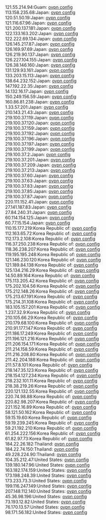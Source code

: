121.55.214.94:Guam: [ovpn config](vpn/121_55_214_94.ovpn)  
113.158.235.68:Japan: [ovpn config](vpn/113_158_235_68.ovpn)  
120.51.50.19:Japan: [ovpn config](vpn/120_51_50_19.ovpn)  
121.116.67.96:Japan: [ovpn config](vpn/121_116_67_96.ovpn)  
121.200.137.181:Japan: [ovpn config](vpn/121_200_137_181.ovpn)  
122.133.163.202:Japan: [ovpn config](vpn/122_133_163_202.ovpn)  
122.222.69.134:Japan: [ovpn config](vpn/122_222_69_134.ovpn)  
126.145.217.87:Japan: [ovpn config](vpn/126_145_217_87.ovpn)  
126.169.97.69:Japan: [ovpn config](vpn/126_169_97_69.ovpn)  
126.219.90.137:Japan: [ovpn config](vpn/126_219_90_137.ovpn)  
126.227.104.155:Japan: [ovpn config](vpn/126_227_104_155.ovpn)  
126.38.146.160:Japan: [ovpn config](vpn/126_38_146_160.ovpn)  
131.129.93.161:Japan: [ovpn config](vpn/131_129_93_161.ovpn)  
133.203.15.113:Japan: [ovpn config](vpn/133_203_15_113.ovpn)  
138.64.232.152:Japan: [ovpn config](vpn/138_64_232_152.ovpn)  
147.192.22.35:Japan: [ovpn config](vpn/147_192_22_35.ovpn)  
14.132.16.17:Japan: [ovpn config](vpn/14_132_16_17.ovpn)  
150.249.156.59:Japan: [ovpn config](vpn/150_249_156_59.ovpn)  
160.86.81.238:Japan: [ovpn config](vpn/160_86_81_238.ovpn)  
1.33.57.201:Japan: [ovpn config](vpn/1_33_57_201.ovpn)  
210.143.21.43:Japan: [ovpn config](vpn/210_143_21_43.ovpn)  
219.100.37.119:Japan: [ovpn config](vpn/219_100_37_119.ovpn)  
219.100.37.120:Japan: [ovpn config](vpn/219_100_37_120.ovpn)  
219.100.37.159:Japan: [ovpn config](vpn/219_100_37_159.ovpn)  
219.100.37.192:Japan: [ovpn config](vpn/219_100_37_192.ovpn)  
219.100.37.196:Japan: [ovpn config](vpn/219_100_37_196.ovpn)  
219.100.37.197:Japan: [ovpn config](vpn/219_100_37_197.ovpn)  
219.100.37.199:Japan: [ovpn config](vpn/219_100_37_199.ovpn)  
219.100.37.2:Japan: [ovpn config](vpn/219_100_37_2.ovpn)  
219.100.37.201:Japan: [ovpn config](vpn/219_100_37_201.ovpn)  
219.100.37.209:Japan: [ovpn config](vpn/219_100_37_209.ovpn)  
219.100.37.213:Japan: [ovpn config](vpn/219_100_37_213.ovpn)  
219.100.37.60:Japan: [ovpn config](vpn/219_100_37_60.ovpn)  
219.100.37.63:Japan: [ovpn config](vpn/219_100_37_63.ovpn)  
219.100.37.83:Japan: [ovpn config](vpn/219_100_37_83.ovpn)  
219.100.37.85:Japan: [ovpn config](vpn/219_100_37_85.ovpn)  
219.100.37.87:Japan: [ovpn config](vpn/219_100_37_87.ovpn)  
220.111.152.41:Japan: [ovpn config](vpn/220_111_152_41.ovpn)  
27.141.187.83:Japan: [ovpn config](vpn/27_141_187_83.ovpn)  
27.84.240.31:Japan: [ovpn config](vpn/27_84_240_31.ovpn)  
60.114.154.125:Japan: [ovpn config](vpn/60_114_154_125.ovpn)  
60.77.15.154:Japan: [ovpn config](vpn/60_77_15_154.ovpn)  
110.15.177.219:Korea Republic of: [ovpn config](vpn/110_15_177_219.ovpn)  
112.163.65.72:Korea Republic of: [ovpn config](vpn/112_163_65_72.ovpn)  
112.173.2.108:Korea Republic of: [ovpn config](vpn/112_173_2_108.ovpn)  
116.37.250.238:Korea Republic of: [ovpn config](vpn/116_37_250_238.ovpn)  
118.36.238.207:Korea Republic of: [ovpn config](vpn/118_36_238_207.ovpn)  
119.195.195.248:Korea Republic of: [ovpn config](vpn/119_195_195_248.ovpn)  
121.146.230.120:Korea Republic of: [ovpn config](vpn/121_146_230_120.ovpn)  
121.189.84.138:Korea Republic of: [ovpn config](vpn/121_189_84_138.ovpn)  
125.134.216.29:Korea Republic of: [ovpn config](vpn/125_134_216_29.ovpn)  
14.50.89.164:Korea Republic of: [ovpn config](vpn/14_50_89_164.ovpn)  
175.113.205.42:Korea Republic of: [ovpn config](vpn/175_113_205_42.ovpn)  
175.202.104.56:Korea Republic of: [ovpn config](vpn/175_202_104_56.ovpn)  
175.212.148.26:Korea Republic of: [ovpn config](vpn/175_212_148_26.ovpn)  
175.213.67.191:Korea Republic of: [ovpn config](vpn/175_213_67_191.ovpn)  
175.214.31.108:Korea Republic of: [ovpn config](vpn/175_214_31_108.ovpn)  
183.105.157.201:Korea Republic of: [ovpn config](vpn/183_105_157_201.ovpn)  
1.237.32.9:Korea Republic of: [ovpn config](vpn/1_237_32_9.ovpn)  
210.105.66.29:Korea Republic of: [ovpn config](vpn/210_105_66_29.ovpn)  
210.179.68.100:Korea Republic of: [ovpn config](vpn/210_179_68_100.ovpn)  
210.91.177.147:Korea Republic of: [ovpn config](vpn/210_91_177_147.ovpn)  
211.186.17.249:Korea Republic of: [ovpn config](vpn/211_186_17_249.ovpn)  
211.196.121.216:Korea Republic of: [ovpn config](vpn/211_196_121_216.ovpn)  
211.206.154.171:Korea Republic of: [ovpn config](vpn/211_206_154_171.ovpn)  
211.214.158.59:Korea Republic of: [ovpn config](vpn/211_214_158_59.ovpn)  
211.216.208.80:Korea Republic of: [ovpn config](vpn/211_216_208_80.ovpn)  
211.42.204.188:Korea Republic of: [ovpn config](vpn/211_42_204_188.ovpn)  
211.57.8.101:Korea Republic of: [ovpn config](vpn/211_57_8_101.ovpn)  
218.147.35.123:Korea Republic of: [ovpn config](vpn/218_147_35_123.ovpn)  
218.154.127.234:Korea Republic of: [ovpn config](vpn/218_154_127_234.ovpn)  
218.232.101.11:Korea Republic of: [ovpn config](vpn/218_232_101_11.ovpn)  
218.38.219.26:Korea Republic of: [ovpn config](vpn/218_38_219_26.ovpn)  
220.121.132.55:Korea Republic of: [ovpn config](vpn/220_121_132_55.ovpn)  
220.74.98.88:Korea Republic of: [ovpn config](vpn/220_74_98_88.ovpn)  
220.82.98.207:Korea Republic of: [ovpn config](vpn/220_82_98_207.ovpn)  
221.152.16.89:Korea Republic of: [ovpn config](vpn/221_152_16_89.ovpn)  
58.121.50.162:Korea Republic of: [ovpn config](vpn/58_121_50_162.ovpn)  
59.15.19.60:Korea Republic of: [ovpn config](vpn/59_15_19_60.ovpn)  
59.19.239.245:Korea Republic of: [ovpn config](vpn/59_19_239_245.ovpn)  
59.21.192.210:Korea Republic of: [ovpn config](vpn/59_21_192_210.ovpn)  
61.254.222.156:Korea Republic of: [ovpn config](vpn/61_254_222_156.ovpn)  
61.82.97.73:Korea Republic of: [ovpn config](vpn/61_82_97_73.ovpn)  
184.22.26.182:Thailand: [ovpn config](vpn/184_22_26_182.ovpn)  
184.22.74.150:Thailand: [ovpn config](vpn/184_22_74_150.ovpn)  
49.228.224.90:Thailand: [ovpn config](vpn/49_228_224_90.ovpn)  
104.35.212.47:United States: [ovpn config](vpn/104_35_212_47.ovpn)  
139.180.147.96:United States: [ovpn config](vpn/139_180_147_96.ovpn)  
163.182.174.159:United States: [ovpn config](vpn/163_182_174_159.ovpn)  
173.198.248.39:United States: [ovpn config](vpn/173_198_248_39.ovpn)  
173.233.73.3:United States: [ovpn config](vpn/173_233_73_3.ovpn)  
199.116.247.149:United States: [ovpn config](vpn/199_116_247_149.ovpn)  
207.148.112.140:United States: [ovpn config](vpn/207_148_112_140.ovpn)  
45.36.98.196:United States: [ovpn config](vpn/45_36_98_196.ovpn)  
73.193.12.82:United States: [ovpn config](vpn/73_193_12_82.ovpn)  
76.170.13.57:United States: [ovpn config](vpn/76_170_13_57.ovpn)  
98.171.56.182:United States: [ovpn config](vpn/98_171_56_182.ovpn)  
